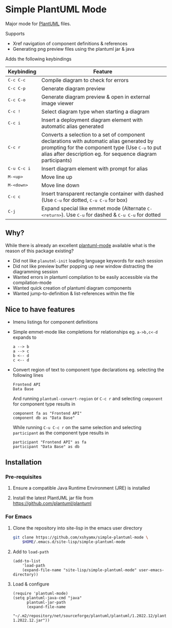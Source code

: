 # Simple PlantUML Mode #

Major mode for [PlantUML](https://plantuml.com/) files.

Supports

- Xref navigation of component definitions & references
- Generating png preview files using the plantuml jar & java

Adds the following keybindings

| Keybinding | Feature |
|------------|---------|
| <kbd>C-c C-c</kbd>        | Compile diagram to check for errors |
| <kbd>C-c C-p</kbd>        | Generate diagram preview |
| <kbd>C-c C-o</kbd>        | Generate diagram preview & open in external image viewer |
| <kbd>C-c !</kbd>          | Select diagram type when starting a diagram |
| <kbd>C-c i</kbd>          | Insert a deployment diagram element with automatic alias generated |
| <kbd>C-c r</kbd>          | Converts a selection to a set of component declarations with automatic alias generated by prompting for the component type (Use <kbd>C-u</kbd> to put alias after description eg. for sequence diagram participants) |
| <kbd>C-u C-c i</kbd>      | Insert diagram element with prompt for alias |
| <kbd>M-&lt;up&gt;</kbd>   | Move line up |
| <kbd>M-&lt;down&gt;</kbd> | Move line down |
| <kbd>C-c c</kbd>          | Insert transparent rectangle container with dashed (Use <kbd>C-u</kbd> for dotted, <kbd>C-u C-u</kbd> for box) |
| <kbd>C-j</kbd>            | Expand special like emmet mode (Alternate <kbd>C-&lt;return&gt;</kbd>). Use <kbd>C-u</kbd> for dashed & <kbd>C-u C-u</kbd> for dotted |



## Why? ##

While there is already an excellent [plantuml-mode](https://github.com/skuro/plantuml-mode/) available what is the reason of this package existing?

- Did not like `planutml-init` loading language keywords for each session
- Did not like preview buffer popping up new window distracting the diagramming session
- Wanted errors in plantuml compilation to be easily accessible via the compilation-mode
- Wanted quick creation of plantuml diagram components
- Wanted jump-to-definition & list-references within the file

## Nice to have features ##

- Imenu listings for component definitions
- Simple emmet-mode like completions for relationships eg. `a->b,c<-d`
  expands to

  ```
  a --> b
  a --> c
  b <-- d
  c <-- d
  ```
- Convert region of text to component type declarations eg. selecting the following lines

  ```
  Frontend API
  Data Base
  ```
  And running `plantuml-convert-region` or `C-c r` and selecting `component` for component type results in

  ```
  component fa as "Frontend API"
  component db as "Data Base"
  ```
  While running `C-u C-c r` on the same selection and selecting `participant` as the component type results in

  ```
  participant "Frontend API" as fa
  participant "Data Base" as db
  ```

## Installation ##

### Pre-requisites ###

1. Ensure a compatible Java Runtime Environment (JRE) is installed

2. Install the latest PlantUML jar file from https://github.com/plantuml/plantuml

### For Emacs ###

1. Clone the repository into site-lisp in the emacs user directory

	``` sh
	git clone https://github.com/xshyamx/simple-plantuml-mode \
	    $HOME/.emacs.d/site-lisp/simple-plantuml-mode
	```

2. Add to `load-path`

    ```emacs-lisp
    (add-to-list
    	'load-path
    	(expand-file-name "site-lisp/simple-plantuml-mode" user-emacs-directory))
    ```

3. Load & configure

	```emacs-lisp
	(require 'plantuml-mode)
	(setq plantuml-java-cmd "java"
		  plantuml-jar-path
		  (expand-file-name
		   "~/.m2/repository/net/sourceforge/plantuml/plantuml/1.2022.12/plantuml-1.2022.12.jar"))
	```
